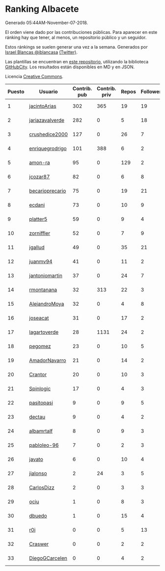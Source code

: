 # Ranking Albacete

Generado 05:44AM-November-07-2018.

El orden viene dado por las contribuciones públicas. Para aparecer en este ránking hay que tener, al menos, un repositorio público y un seguidor.

Estos ránkings se suelen generar una vez a la semana. Generados por [Israel Blancas @iblancasa](https://github.com/iblancasa/) [(Twitter)](https://twitter.com/iblancasa).

Las plantillas se encuentran en [este repositorio](https://github.com/iblancasa/GH-Spanish-Ranking), utilizando la biblioteca [GitHubCity](https://github.com/iblancasa/GitHubCity). Los resultados están disponibles en MD y en JSON.

Licencia [Creative Commons](https://creativecommons.org/licenses/by/4.0/).

| Puesto   |  Usuario  | Contrib. pub | Contrib. priv |Repos| Followers | Desde |  Avatar  |
|----------|-----------|--------------|---------------|-----|-----------|-------|----------|
|1|[jacintoArias](https://github.com/jacintoArias)|302|365|19|19|2014-05-07|![jacintoArias]()|
|2|[jariazavalverde](https://github.com/jariazavalverde)|282|0|5|18|2013-07-20|![jariazavalverde]()|
|3|[crushedice2000](https://github.com/crushedice2000)|127|0|26|7|2015-03-09|![crushedice2000]()|
|4|[enriquegrodrigo](https://github.com/enriquegrodrigo)|101|388|6|2|2014-01-17|![enriquegrodrigo]()|
|5|[amon-ra](https://github.com/amon-ra)|95|0|129|2|2011-09-14|![amon-ra]()|
|6|[jcozar87](https://github.com/jcozar87)|82|0|6|8|2014-11-12|![jcozar87]()|
|7|[becarioprecario](https://github.com/becarioprecario)|75|0|19|21|2014-04-20|![becarioprecario]()|
|8|[ecdani](https://github.com/ecdani)|73|0|10|9|2013-04-20|![ecdani]()|
|9|[platter5](https://github.com/platter5)|59|0|9|4|2017-06-13|![platter5]()|
|10|[zorniffler](https://github.com/zorniffler)|52|0|7|9|2016-06-09|![zorniffler]()|
|11|[jgallud](https://github.com/jgallud)|49|0|35|21|2013-09-02|![jgallud]()|
|12|[juanmv94](https://github.com/juanmv94)|41|0|11|2|2018-06-16|![juanmv94]()|
|13|[jantoniomartin](https://github.com/jantoniomartin)|37|0|24|7|2010-10-14|![jantoniomartin]()|
|14|[rmontanana](https://github.com/rmontanana)|32|313|22|3|2012-02-12|![rmontanana]()|
|15|[AlejandroMoya](https://github.com/AlejandroMoya)|32|0|4|8|2016-10-11|![AlejandroMoya]()|
|16|[joseacat](https://github.com/joseacat)|31|0|17|2|2015-06-27|![joseacat]()|
|17|[lagartoverde](https://github.com/lagartoverde)|28|1131|24|2|2016-02-01|![lagartoverde]()|
|18|[pegomez](https://github.com/pegomez)|23|0|10|5|2015-05-02|![pegomez]()|
|19|[AmadorNavarro](https://github.com/AmadorNavarro)|21|0|14|2|2012-11-12|![AmadorNavarro]()|
|20|[Crantor](https://github.com/Crantor)|20|0|10|3|2015-10-11|![Crantor]()|
|21|[Spinlogic](https://github.com/Spinlogic)|17|0|4|3|2013-10-17|![Spinlogic]()|
|22|[pasitopasi](https://github.com/pasitopasi)|9|0|9|5|2017-02-27|![pasitopasi]()|
|23|[dectau](https://github.com/dectau)|9|0|4|2|2018-04-16|![dectau]()|
|24|[albamrtalf](https://github.com/albamrtalf)|8|0|9|3|2015-11-30|![albamrtalf]()|
|25|[pabloleo-96](https://github.com/pabloleo-96)|7|0|2|3|2016-11-03|![pabloleo-96]()|
|26|[javato](https://github.com/javato)|6|0|10|4|2014-09-21|![javato]()|
|27|[jialonso](https://github.com/jialonso)|2|24|3|5|2014-10-12|![jialonso]()|
|28|[CarlosDizz](https://github.com/CarlosDizz)|2|0|3|3|2016-04-21|![CarlosDizz]()|
|29|[ociu](https://github.com/ociu)|1|0|8|3|2013-04-17|![ociu]()|
|30|[dbuedo](https://github.com/dbuedo)|1|0|15|4|2013-08-17|![dbuedo]()|
|31|[r0i](https://github.com/r0i)|0|0|5|13|2013-09-14|![r0i]()|
|32|[Craswer](https://github.com/Craswer)|0|0|2|2|2011-05-21|![Craswer]()|
|33|[DiegoGCarcelen](https://github.com/DiegoGCarcelen)|0|0|4|2|2014-09-23|![DiegoGCarcelen]()|
